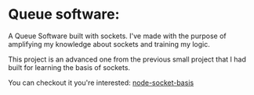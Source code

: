 # Queue software:

A Queue Software built with sockets. I've made with the purpose of amplifying my knowledge about sockets and training my logic.

This project is an advanced one from the previous small project that I had built for learning the basis of sockets. 

You can checkout it you're interested:
[node-socket-basis](https://github.com/robercoding/node-socket-basis)
